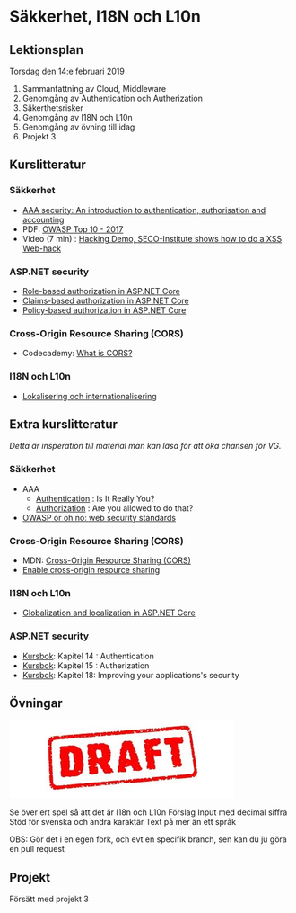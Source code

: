 # Säkkerhet, I18N och L10n

## Lektionsplan
Torsdag den 14:e februari 2019
1. Sammanfattning av Cloud, Middleware
1. Genomgång av Authentication och Autherization
1. Säkerthetsrisker
1. Genomgång av I18N och L10n
1. Genomgång av övning till idag
1. Projekt 3

## Kurslitteratur
### Säkkerhet
* [AAA security: An introduction to authentication, authorisation and accounting](https://codebots.com/app-development/aaa-security-an-introduction-to-authentication-authorisation-accounting)
* PDF: [OWASP Top 10 - 2017](https://www.owasp.org/images/7/72/OWASP_Top_10-2017_%28en%29.pdf.pdf)
* Video (7 min) : [Hacking Demo, SECO-Institute shows how to do a XSS Web-hack](https://www.youtube.com/watch?v=-RU0hD6IZAM)

### ASP.NET security
* [Role-based authorization in ASP.NET Core](https://docs.microsoft.com/en-us/aspnet/core/security/authorization/roles?view=aspnetcore-2.2)
* [Claims-based authorization in ASP.NET Core](https://docs.microsoft.com/en-us/aspnet/core/security/authorization/claims?view=aspnetcore-2.2)
* [Policy-based authorization in ASP.NET Core](https://docs.microsoft.com/en-us/aspnet/core/security/authorization/policies?view=aspnetcore-2.2)

### Cross-Origin Resource Sharing (CORS)
- Codecademy: [What is CORS?](https://www.codecademy.com/articles/what-is-cors)

### I18N och L10n
* [Lokalisering och internationalisering](https://www.w3.org/International/questions/qa-i18n)

## Extra kurslitteratur
*Detta är insperation till material man kan läsa för att öka chansen för VG.*

### Säkkerhet
* AAA
    * [Authentication](https://techterms.com/definition/authentication) : Is It Really You?
    * [Authorization](https://www.icann.org/news/blog/what-is-authorization-and-access-control) : Are you allowed to do that?
* [OWASP or oh no: web security standards](https://codebots.com/app-development/owasp-or-oh-no-web-security-standards)

### Cross-Origin Resource Sharing (CORS)
- MDN: [Cross-Origin Resource Sharing (CORS)](https://developer.mozilla.org/en-US/docs/Web/HTTP/CORS)
- [Enable cross-origin resource sharing](https://enable-cors.org/)

### I18N och L10n
* [Globalization and localization in ASP.NET Core](https://docs.microsoft.com/en-us/aspnet/core/fundamentals/localization?view=aspnetcore-2.2)

### ASP.NET security
* [Kursbok](book.md): Kapitel 14 : Authentication
* [Kursbok](book.md): Kapitel 15 : Autherization
* [Kursbok](book.md): Kapitel 18: Improving your applications's security

## Övningar
![Draft](draft.jpg)

Se över ert spel så att det är I18n och L10n
Förslag
Input med decimal siffra
Stöd för svenska och andra karaktär
Text på mer än ett språk

OBS: Gör det i en egen fork, och evt en specifik branch, sen kan du ju göra en pull request

## Projekt
Försätt med projekt 3